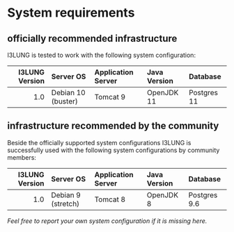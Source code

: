 # System requirements

## officially recommended infrastructure

I3LUNG is tested to work with the following system configuration:

| I3LUNG Version | Server OS | Application Server | Java Version | Database |
| -------------------: | :------- | :------------------ | :----------- | :------- |
| 1.0 | Debian 10 (buster) | Tomcat 9 | OpenJDK 11 | Postgres 11 |


## infrastructure recommended by the community

Beside the officially supported system configurations I3LUNG is successfully used with the following system configurations by community members:

| I3LUNG Version | Server OS | Application Server | Java Version | Database |
| -------------------: | :------- | :------------------ | :----------- | :------- |
| 1.0 | Debian 9 (stretch) | Tomcat 8 | OpenJDK 8 | Postgres 9.6 |

_Feel free to report your own system configuration if it is missing here._
